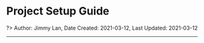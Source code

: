 # Project Setup Guide

?> Author: Jimmy Lan, Date Created: 2021-03-12, Last Updated: 2021-03-12

---
